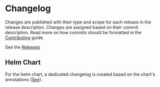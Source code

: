 # Changelog

Changes are published with their type and scope for each release in the release description. Changes are assigned based on their commit description. Read more on how commits should be formatted in the [Contributing](CONTRIBUTING.md#commits) guide.

See the [Releases](https://github.com/projectcapsule/capsule/releases)


## Helm Chart

For the helm chart, a dedicated changelog is created based on the chart's annotations ([See](./DEVELOPMENT.md#helm-changelog)).